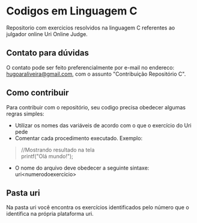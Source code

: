 # Codigos em Linguagem C
Repositorio com exercicios resolvidos na linguagem C referentes ao julgador online Uri Online Judge.


## Contato para dúvidas
O contato pode ser feito preferencialmente por e-mail no endereco: hugoaraliveira@gmail.com, com o assunto "Contribuição Repositório C".

## Como contribuir
Para contribuir com o repositório, seu codigo precisa obedecer algumas regras simples:          
* Utilizar os nomes das variáveis de acordo com o que o exercício do Uri pede
* Comentar cada procedimento executado. Exemplo:      
> //Mostrando resultado na tela <br>                      printf("Olá mundo!");
* O nome do arquivo deve obedecer a seguinte sintaxe: uri\<numerodoexercicio\>

## Pasta uri
Na pasta uri você encontra os exercícios identificados pelo número que o identifica na própria plataforma uri.
